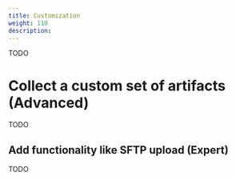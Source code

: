```yaml
---
title: Customization
weight: 110
description:
---
```


TODO

# Collect a custom set of artifacts (Advanced)

TODO

## Add functionality like SFTP upload (Expert)

TODO
